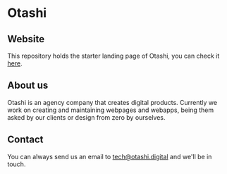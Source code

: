 # Otashi

## Website

This repository holds the starter landing page of Otashi, you can check it [here](https://otashi.digital).

## About us

Otashi is an agency company that creates digital products. Currently we work on creating and maintaining webpages and webapps, being them asked by our clients or design from zero by ourselves.

## Contact

You can always send us an email to tech@otashi.digital and we'll be in touch.
